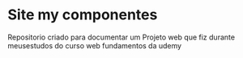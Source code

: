 # Site my componentes
Repositorio criado para documentar um Projeto  web que fiz durante meusestudos do curso web fundamentos da udemy 
